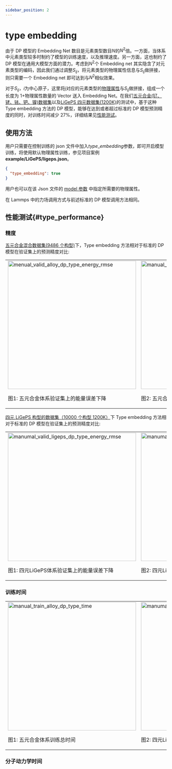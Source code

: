 ```yaml
---
sidebar_position: 2
---
```


# type embedding

由于 DP 模型的 Embedding Net 数目是元素类型数目$N$的$N^2$倍。一方面，当体系中元素类型较多时制约了模型的训练速度，以及推理速度。另一方面，这也制约了 DP 模型在通用大模型方面的潜力。考虑到$N^2$个 Embedding net 其实隐含了对元素类型的编码，因此我们通过调整$S_{ij}$，将元素类型的物理属性信息与$S_{ij}$做拼接，则只需要一个 Embedding net 即可达到与$N^2$相似效果。

对于$S_{ij}$，$i$为中心原子，这里将$j$对应的元素类型的[物理属性](../../Parameter%20details.md#type_physical_property)与$S_{ij}$做拼接，组成一个长度为 1+物理属性数量的 Vector 送入 Embedding Net。在我们[五元合金(钌、铑、铱、钯、镍)数据集](https://github.com/LonxunQuantum/MatPL_library/tree/main/alloy/Ru_Rh_Ir_Pd_Ni)以及[LiGePS 四元数据集(1200K)](https://github.com/LonxunQuantum/MatPL_library/tree/main/LiGePS)的测试中，基于这种 Type embedding 方法的 DP 模型，能够在达到或者超过标准的 DP 模型预测精度的同时，对训练时间减少 27%，详细结果见[性能测试](#type_performance)。

## 使用方法

用户只需要在控制训练的 json 文件中加入$type\_embedding$参数，即可开启模型训练，将使用默认物理属性训练，参见项目案例 **example/LiGePS/ligeps.json**。

```json
{
  "type_embedding": true
}
```

用户也可以在该 Json 文件的 [model 参数](../../Parameter%20details.md#type_physical_property) 中指定所需要的物理属性。

在 Lammps 中的力场调用方式与前述标准的 DP 模型调用方法相同。

## 性能测试{#type_performance}

### 精度

[五元合金混合数据集(9486 个构型)](https://github.com/LonxunQuantum/MatPL_library/tree/main/alloy/Ru_Rh_Ir_Pd_Ni)下，Type embedding 方法相对于标准的 DP 模型在验证集上的预测精度对比:

<table>
  <tr>
    <td>
      <img src={require("./picture_wu/menual_valid_alloy_dp_type_energy_rmse.png").default} alt="menual_valid_alloy_dp_type_energy_rmse" width="400" />
      <p>图1: 五元合金体系验证集上的能量误差下降</p>
    </td>
    <td>
      <img src={require("./picture_wu/manual_train_alloy_dp_type_force_rmse.png").default} alt="manual_train_alloy_dp_type_force_rmse" width="400" />
      <p>图2: 五元合金体系验证集上的力误差下降</p>
    </td>
  </tr>
</table>

[四元 LiGePS 构型的数据集（10000 个构型 1200K）](https://github.com/LonxunQuantum/MatPL_library/tree/main/LiGePS)下 Type embedding 方法相对于标准的 DP 模型在验证集上的预测精度对比:

<table>
  <tr>
    <td>
      <img src={require("./picture_wu/manumal_valid_ligeps_dp_type_energy_rmse.png").default} alt="manumal_valid_ligeps_dp_type_energy_rmse" width="400" />
      <p>图1: 四元LiGePS体系验证集上的能量误差下降</p>
    </td>
    <td>
      <img src={require("./picture_wu/manumal_valid_ligeps_dp_type_force_rmse.png").default} alt="manumal_valid_ligeps_dp_type_force_rmse" width="400" />
      <p>图2: 四元LiGePS体系验证集上的力误差下降</p>
    </td>
  </tr>
</table>

### 训练时间

<table>
  <tr>
    <td>
      <img src={require("./picture_wu/manual_train_alloy_dp_type_time.png").default} alt="manual_train_alloy_dp_type_time" width="400" />
      <p>图1: 五元合金体系训练总时间</p>
    </td>
    <td>
      <img src={require("./picture_wu/manumal_valid_ligeps_dp_type_time.png").default} alt="manumal_valid_ligeps_dp_type_time" width="400" />
      <p>图2: 四元LiGePS体系训练总时间</p>
    </td>
  </tr>
</table>

### 分子动力学时间
